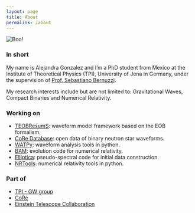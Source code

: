```yaml
---
layout: page
title: About
permalink: /about
---
```

![Boo!](../assets/img/about.jpg "It's a Me!")

### In short
My name is Alejandra Gonzalez and I’m a PhD student from Mexico at the Institute of Theoretical Physics (TPI), University of Jena in Germany, under the supervision of [Prof. Sebastiano Bernuzzi](http://www.tpi.uni-jena.de/~bernuzzi/). 

My research interests include but are not limited to: Gravitational Waves, Compact Binaries and Numerical Relativity.

### Working on
- [TEOBResumS](https://teobresums.bitbucket.io/): waveform model framework based on the EOB formalism.
- [CoRe Database](https://core-gitlfs.tpi.uni-jena.de/): open data of binary neutron star waveforms.
- [WATPy](https://git.tpi.uni-jena.de/core/watpy): waveform analysis tools in python.
- [BAM](https://journals.aps.org/prd/abstract/10.1103/PhysRevD.77.024027): evolution code for numerical relativity.
- [Elliptica](https://journals.aps.org/prd/abstract/10.1103/PhysRevD.105.104027): pseudo-spectral code for initial data construction.
- [NRTools](https://git.tpi.uni-jena.de/agonzalez/nrtools): numerical relativity tools in python.

### Part of
- [TPI - GW group](https://www.physik.uni-jena.de/en/institutes/institute-for-theoretical-physics/gravitational-waves)
- [CoRe](http://www.computational-relativity.org/)
- [Einstein Telescope Collaboration](http://www.et-gw.eu/)
